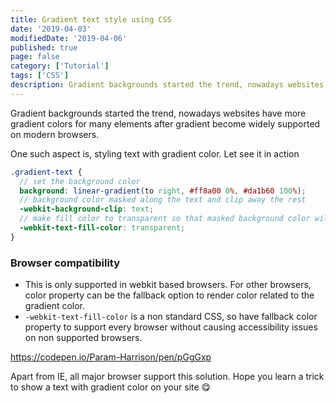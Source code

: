 ```yaml
---
title: Gradient text style using CSS
date: '2019-04-03'
modifiedDate: '2019-04-06'
published: true
page: false
category: ['Tutorial']
tags: ['CSS']
description: Gradient backgrounds started the trend, nowadays websites have more gradient colors for many elements after gradient become widely supported on modern browsers. In this article, we will learn how to do gradient text style using CSS3.
---
```


Gradient backgrounds started the trend, nowadays websites have more gradient colors for many elements after gradient become widely supported on modern browsers.

One such aspect is, styling text with gradient color. Let see it in action

```scss
.gradient-text {
  // set the background color
  background: linear-gradient(to right, #ff8a00 0%, #da1b60 100%);
  // background color masked along the text and clip away the rest
  -webkit-background-clip: text;
  // make fill color to transparent so that masked background color will be shown
  -webkit-text-fill-color: transparent;
}
```

### Browser compatibility

- This is only supported in webkit based browsers. For other browsers, color property can be the fallback option to render color related to the gradient color.
- `-webkit-text-fill-color` is a non standard CSS, so have fallback color property to support every browser without causing accessibility issues on non supported browsers.

https://codepen.io/Param-Harrison/pen/pGgGxp

Apart from IE, all major browser support this solution. Hope you learn a trick to show a text with gradient color on your site 😋
